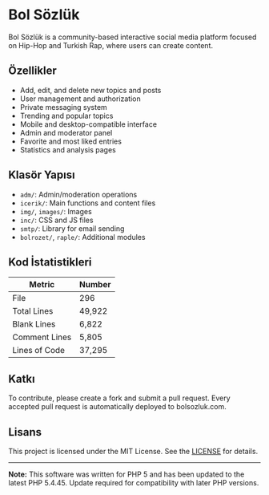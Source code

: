# Bol Sözlük

Bol Sözlük is a community-based interactive social media platform focused on Hip-Hop and Turkish Rap, where users can create content.

## Özellikler

- Add, edit, and delete new topics and posts
- User management and authorization
- Private messaging system
- Trending and popular topics
- Mobile and desktop-compatible interface
- Admin and moderator panel
- Favorite and most liked entries
- Statistics and analysis pages

## Klasör Yapısı

- `adm/`: Admin/moderation operations
- `icerik/`: Main functions and content files
- `img/`, `images/`: Images
- `inc/`: CSS and JS files
- `smtp/`: Library for email sending
- `bolrozet/`, `raple/`: Additional modules

## Kod İstatistikleri

| Metric | Number |
| -------------- | ------- |
| File | 296 |
| Total Lines | 49,922 |
| Blank Lines | 6,822 |
| Comment Lines | 5,805 |
| Lines of Code | 37,295 |


## Katkı

To contribute, please create a fork and submit a pull request. Every accepted pull request is automatically deployed to bolsozluk.com.

## Lisans

This project is licensed under the MIT License. See the [LICENSE](LICENSE) for details.

---

**Note:** This software was written for PHP 5 and has been updated to the latest PHP 5.4.45. Update required for compatibility with later PHP versions.